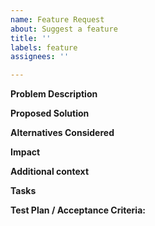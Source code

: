 ```yaml
---
name: Feature Request
about: Suggest a feature
title: ''
labels: feature
assignees: ''

---
```

<!--- Provide a general summary of the feature/idea/enhancement in the Title above -->

**Problem Description**
<!--- A clear and concise description of what the problem is. Ex. I'm always frustrated when [...] -->

**Proposed Solution**
<!--- A clear and concise description of what you want to happen. -->

**Alternatives Considered**
<!--- A clear and concise description of any alternative solutions or features you've considered. -->

**Impact**
<!--- Why is this important for our users? -->

**Additional context**
<!--- (optional) Add any other links, context, or screenshots about the feature request here. -->

**Tasks**
<!---
(optional) Include specific tasks in the order they need to be done in. Include links to specific lines of code where the task should happen at if applicable.
- [ ] Task 1
- [ ] Task 2
- [ ] Task 3
-->

**Test Plan / Acceptance Criteria:**
<!--- Detail how we confirm this issue has been resolved. -->
